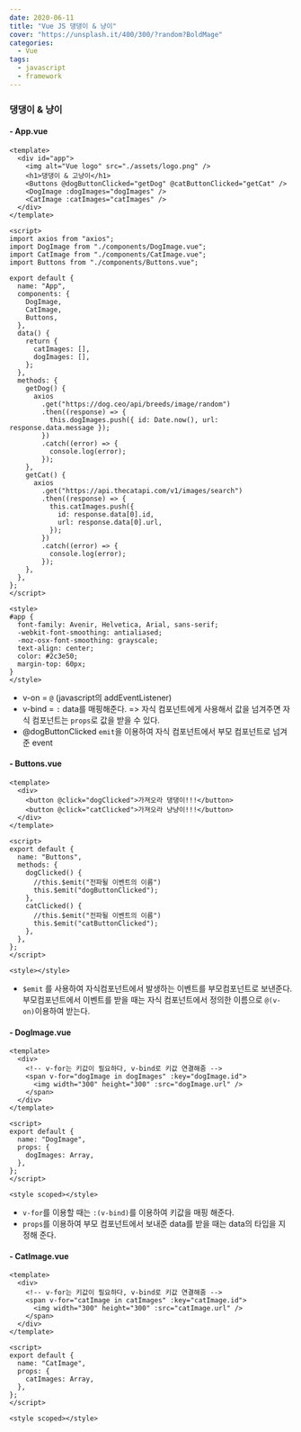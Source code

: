 ```yaml
---
date: 2020-06-11
title: "Vue JS 댕댕이 & 냥이"
cover: "https://unsplash.it/400/300/?random?BoldMage"
categories:
  - Vue
tags:
  - javascript
  - framework
---
```


### 댕댕이 & 냥이

#### - App.vue

```vue
<template>
  <div id="app">
    <img alt="Vue logo" src="./assets/logo.png" />
    <h1>댕댕이 & 고냥이</h1>
    <Buttons @dogButtonClicked="getDog" @catButtonClicked="getCat" />
    <DogImage :dogImages="dogImages" />
    <CatImage :catImages="catImages" />
  </div>
</template>

<script>
import axios from "axios";
import DogImage from "./components/DogImage.vue";
import CatImage from "./components/CatImage.vue";
import Buttons from "./components/Buttons.vue";

export default {
  name: "App",
  components: {
    DogImage,
    CatImage,
    Buttons,
  },
  data() {
    return {
      catImages: [],
      dogImages: [],
    };
  },
  methods: {
    getDog() {
      axios
        .get("https://dog.ceo/api/breeds/image/random")
        .then((response) => {
          this.dogImages.push({ id: Date.now(), url: response.data.message });
        })
        .catch((error) => {
          console.log(error);
        });
    },
    getCat() {
      axios
        .get("https://api.thecatapi.com/v1/images/search")
        .then((response) => {
          this.catImages.push({
            id: response.data[0].id,
            url: response.data[0].url,
          });
        })
        .catch((error) => {
          console.log(error);
        });
    },
  },
};
</script>

<style>
#app {
  font-family: Avenir, Helvetica, Arial, sans-serif;
  -webkit-font-smoothing: antialiased;
  -moz-osx-font-smoothing: grayscale;
  text-align: center;
  color: #2c3e50;
  margin-top: 60px;
}
</style>
```

- v-on = `@` (javascript의 addEventListener)
- v-bind = `:` data를 매핑해준다. => 자식 컴포넌트에게 사용해서 값을 넘겨주면 자식 컴포넌트는 `props`로 값을 받을 수 있다.
- @dogButtonClicked `emit`을 이용하여 자식 컴포넌트에서 부모 컴포넌트로 넘겨준 event

#### - Buttons.vue

```vue
<template>
  <div>
    <button @click="dogClicked">가져오라 댕댕이!!!</button>
    <button @click="catClicked">가져오라 냥냥이!!!</button>
  </div>
</template>

<script>
export default {
  name: "Buttons",
  methods: {
    dogClicked() {
      //this.$emit("전파될 이벤트의 이름")
      this.$emit("dogButtonClicked");
    },
    catClicked() {
      //this.$emit("전파될 이벤트의 이름")
      this.$emit("catButtonClicked");
    },
  },
};
</script>

<style></style>
```

- `$emit` 를 사용하여 자식컴포넌트에서 발생하는 이벤트를 부모컴포넌트로 보낸준다. 부모컴포넌트에서 이벤트를 받을 때는 자식 컴포넌트에서 정의한 이름으로 `@(v-on)`이용하여 받는다.

#### - DogImage.vue

```vue
<template>
  <div>
    <!-- v-for는 키값이 필요하다, v-bind로 키값 연결해줌 -->
    <span v-for="dogImage in dogImages" :key="dogImage.id">
      <img width="300" height="300" :src="dogImage.url" />
    </span>
  </div>
</template>

<script>
export default {
  name: "DogImage",
  props: {
    dogImages: Array,
  },
};
</script>

<style scoped></style>
```

- `v-for`를 이용할 때는 `:(v-bind)`를 이용하여 키값을 매핑 해준다.
- `props`를 이용하여 부모 컴포넌트에서 보내준 data를 받을 때는 data의 타입을 지정해 준다.

#### - CatImage.vue

```vue
<template>
  <div>
    <!-- v-for는 키값이 필요하다, v-bind로 키값 연결해줌 -->
    <span v-for="catImage in catImages" :key="catImage.id">
      <img width="300" height="300" :src="catImage.url" />
    </span>
  </div>
</template>

<script>
export default {
  name: "CatImage",
  props: {
    catImages: Array,
  },
};
</script>

<style scoped></style>
```
